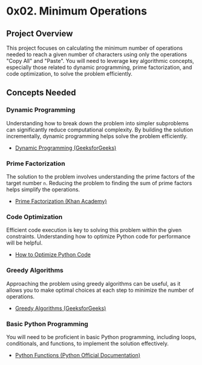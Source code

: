 # 0x02. Minimum Operations

## Project Overview
This project focuses on calculating the minimum number of operations needed to reach a given number of characters using only the operations "Copy All" and "Paste". You will need to leverage key algorithmic concepts, especially those related to dynamic programming, prime factorization, and code optimization, to solve the problem efficiently.

## Concepts Needed

### Dynamic Programming
Understanding how to break down the problem into simpler subproblems can significantly reduce computational complexity. By building the solution incrementally, dynamic programming helps solve the problem efficiently.

- [Dynamic Programming (GeeksforGeeks)](https://www.geeksforgeeks.org/dynamic-programming/)

### Prime Factorization
The solution to the problem involves understanding the prime factors of the target number `n`. Reducing the problem to finding the sum of prime factors helps simplify the operations.

- [Prime Factorization (Khan Academy)](https://www.khanacademy.org/math/algebra/x2f8bb11595b61c86:polynomial-factorization/x2f8bb11595b61c86:prime-factorization/v/prime-factorization)

### Code Optimization
Efficient code execution is key to solving this problem within the given constraints. Understanding how to optimize Python code for performance will be helpful.

- [How to Optimize Python Code](https://wiki.python.org/moin/PythonSpeed/PerformanceTips)

### Greedy Algorithms
Approaching the problem using greedy algorithms can be useful, as it allows you to make optimal choices at each step to minimize the number of operations.

- [Greedy Algorithms (GeeksforGeeks)](https://www.geeksforgeeks.org/greedy-algorithm/)

### Basic Python Programming
You will need to be proficient in basic Python programming, including loops, conditionals, and functions, to implement the solution effectively.

- [Python Functions (Python Official Documentation)](https://docs.python.org/3/tutorial/controlflow.html#defining-functions)

